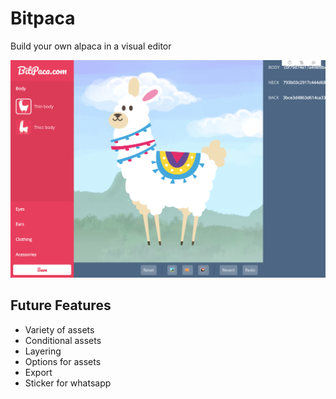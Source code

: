 # Bitpaca

Build your own alpaca in a visual editor

![Preview](./preview.png)

## Future Features
- Variety of assets
- Conditional assets
- Layering
- Options for assets
- Export
- Sticker for whatsapp